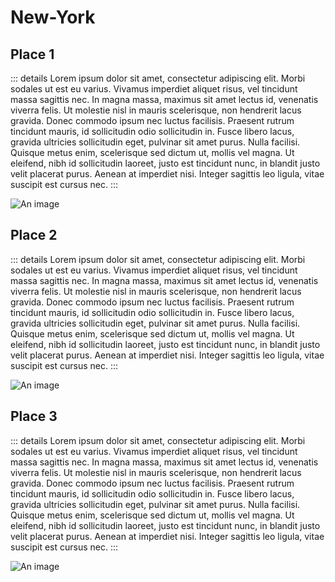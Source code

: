 # New-York


## Place 1
::: details
Lorem ipsum dolor sit amet, consectetur adipiscing elit. Morbi sodales ut est eu varius. Vivamus imperdiet aliquet risus, vel tincidunt massa sagittis nec. In magna massa, maximus sit amet lectus id, venenatis viverra felis. Ut molestie nisl in mauris scelerisque, non hendrerit lacus gravida. Donec commodo ipsum nec luctus facilisis. Praesent rutrum tincidunt mauris, id sollicitudin odio sollicitudin in. Fusce libero lacus, gravida ultricies sollicitudin eget, pulvinar sit amet purus. Nulla facilisi. Quisque metus enim, scelerisque sed dictum ut, mollis vel magna. Ut eleifend, nibh id sollicitudin laoreet, justo est tincidunt nunc, in blandit justo velit placerat purus. Aenean at imperdiet nisi. Integer sagittis leo ligula, vitae suscipit est cursus nec.
:::

![An image](/images/monopoly/board/default/images/baltic-avenue.png)

## Place 2
::: details
Lorem ipsum dolor sit amet, consectetur adipiscing elit. Morbi sodales ut est eu varius. Vivamus imperdiet aliquet risus, vel tincidunt massa sagittis nec. In magna massa, maximus sit amet lectus id, venenatis viverra felis. Ut molestie nisl in mauris scelerisque, non hendrerit lacus gravida. Donec commodo ipsum nec luctus facilisis. Praesent rutrum tincidunt mauris, id sollicitudin odio sollicitudin in. Fusce libero lacus, gravida ultricies sollicitudin eget, pulvinar sit amet purus. Nulla facilisi. Quisque metus enim, scelerisque sed dictum ut, mollis vel magna. Ut eleifend, nibh id sollicitudin laoreet, justo est tincidunt nunc, in blandit justo velit placerat purus. Aenean at imperdiet nisi. Integer sagittis leo ligula, vitae suscipit est cursus nec.
:::

![An image](/images/monopoly/board/default/images/baltic-avenue.png)

## Place 3
::: details
Lorem ipsum dolor sit amet, consectetur adipiscing elit. Morbi sodales ut est eu varius. Vivamus imperdiet aliquet risus, vel tincidunt massa sagittis nec. In magna massa, maximus sit amet lectus id, venenatis viverra felis. Ut molestie nisl in mauris scelerisque, non hendrerit lacus gravida. Donec commodo ipsum nec luctus facilisis. Praesent rutrum tincidunt mauris, id sollicitudin odio sollicitudin in. Fusce libero lacus, gravida ultricies sollicitudin eget, pulvinar sit amet purus. Nulla facilisi. Quisque metus enim, scelerisque sed dictum ut, mollis vel magna. Ut eleifend, nibh id sollicitudin laoreet, justo est tincidunt nunc, in blandit justo velit placerat purus. Aenean at imperdiet nisi. Integer sagittis leo ligula, vitae suscipit est cursus nec.
:::

![An image](/images/monopoly/board/default/images/baltic-avenue.png)

